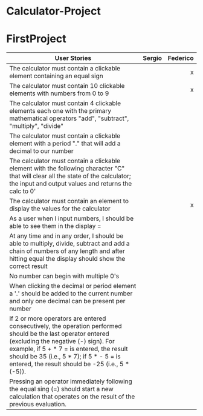 # Calculator-Project

# FirstProject
| User Stories     | Sergio | Federico |
| ---------------- | :--: | ---: |
| The calculator must contain a clickable element containing an equal sign  |     |   x   |
| The calculator must contain 10 clickable elements with numbers from 0 to 9  |      |  x  |
| The calculator must contain 4 clickable elements each one with the primary mathematical operators "add", "subtract", "multiply", "divide"  |     |      |
| The calculator must contain a clickable element with a period "." that will add a decimal to our number   |     |      |
| The calculator must contain a clickable element with the following character "C" that will clear all the state of the calculator; the input and output values and returns the calc to 0'   |     |      |
| The calculator must contain an element to display the values for the calculator   |     |   x   |
| As a user when I input numbers, I should be able to see them in the display =  |     |      |
| At any time and in any order, I should be able to multiply, divide, subtract and add a chain of numbers of any length and after hitting equal the display should show the correct result   |     |      |
| No number can begin with multiple 0's   |     |      |
| When clicking the decimal or period element a '.' should be added to the current number and only one decimal can be present per number   |     |      |
| If 2 or more operators are entered consecutively, the operation performed should be the last operator entered (excluding the negative (-) sign). For example, if 5 + * 7 = is entered, the result should be 35 (i.e., 5 * 7); if 5 * - 5 = is entered, the result should be -25 (i.e., 5 * (-5)).  |     |      |
| Pressing an operator immediately following the equal sing (=) should start a new calculation that operates on the result of the previous evaluation.  |     |      |
